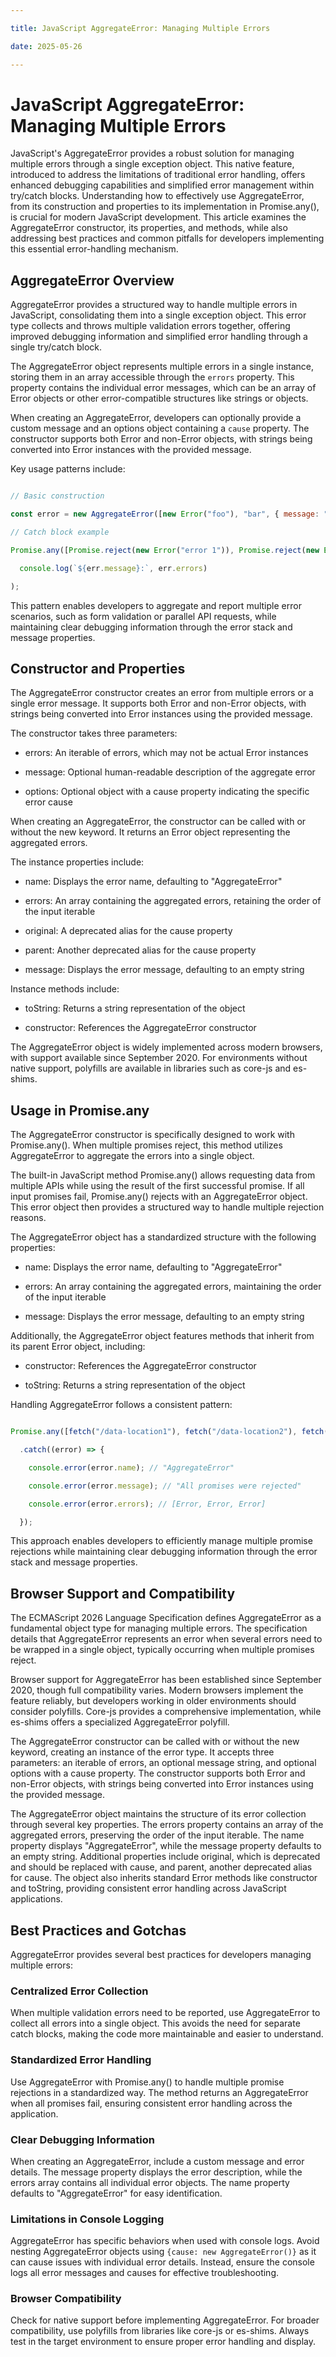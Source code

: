 ```yaml
---

title: JavaScript AggregateError: Managing Multiple Errors

date: 2025-05-26

---
```



# JavaScript AggregateError: Managing Multiple Errors

JavaScript's AggregateError provides a robust solution for managing multiple errors through a single exception object. This native feature, introduced to address the limitations of traditional error handling, offers enhanced debugging capabilities and simplified error management within try/catch blocks. Understanding how to effectively use AggregateError, from its construction and properties to its implementation in Promise.any(), is crucial for modern JavaScript development. This article examines the AggregateError constructor, its properties, and methods, while also addressing best practices and common pitfalls for developers implementing this essential error-handling mechanism.


## AggregateError Overview

AggregateError provides a structured way to handle multiple errors in JavaScript, consolidating them into a single exception object. This error type collects and throws multiple validation errors together, offering improved debugging information and simplified error handling through a single try/catch block.

The AggregateError object represents multiple errors in a single instance, storing them in an array accessible through the `errors` property. This property contains the individual error messages, which can be an array of Error objects or other error-compatible structures like strings or objects.

When creating an AggregateError, developers can optionally provide a custom message and an options object containing a `cause` property. The constructor supports both Error and non-Error objects, with strings being converted into Error instances with the provided message.

Key usage patterns include:

```javascript

// Basic construction

const error = new AggregateError([new Error("foo"), "bar", { message: "baz" }]);

// Catch block example

Promise.any([Promise.reject(new Error("error 1")), Promise.reject(new Error("error 2"))]).catch((err) =>

  console.log(`${err.message}:`, err.errors)

);

```

This pattern enables developers to aggregate and report multiple error scenarios, such as form validation or parallel API requests, while maintaining clear debugging information through the error stack and message properties.


## Constructor and Properties

The AggregateError constructor creates an error from multiple errors or a single error message. It supports both Error and non-Error objects, with strings being converted into Error instances using the provided message.

The constructor takes three parameters:

- errors: An iterable of errors, which may not be actual Error instances

- message: Optional human-readable description of the aggregate error

- options: Optional object with a cause property indicating the specific error cause

When creating an AggregateError, the constructor can be called with or without the new keyword. It returns an Error object representing the aggregated errors.

The instance properties include:

- name: Displays the error name, defaulting to "AggregateError"

- errors: An array containing the aggregated errors, retaining the order of the input iterable

- original: A deprecated alias for the cause property

- parent: Another deprecated alias for the cause property

- message: Displays the error message, defaulting to an empty string

Instance methods include:

- toString: Returns a string representation of the object

- constructor: References the AggregateError constructor

The AggregateError object is widely implemented across modern browsers, with support available since September 2020. For environments without native support, polyfills are available in libraries such as core-js and es-shims.


## Usage in Promise.any

The AggregateError constructor is specifically designed to work with Promise.any(). When multiple promises reject, this method utilizes AggregateError to aggregate the errors into a single object.

The built-in JavaScript method Promise.any() allows requesting data from multiple APIs while using the result of the first successful promise. If all input promises fail, Promise.any() rejects with an AggregateError object. This error object then provides a structured way to handle multiple rejection reasons.

The AggregateError object has a standardized structure with the following properties:

- name: Displays the error name, defaulting to "AggregateError"

- errors: An array containing the aggregated errors, maintaining the order of the input iterable

- message: Displays the error message, defaulting to an empty string

Additionally, the AggregateError object features methods that inherit from its parent Error object, including:

- constructor: References the AggregateError constructor

- toString: Returns a string representation of the object

Handling AggregateError follows a consistent pattern:

```javascript

Promise.any([fetch("/data-location1"), fetch("/data-location2"), fetch("/data-location3")])

  .catch((error) => {

    console.error(error.name); // "AggregateError"

    console.error(error.message); // "All promises were rejected"

    console.error(error.errors); // [Error, Error, Error]

  });

```

This approach enables developers to efficiently manage multiple promise rejections while maintaining clear debugging information through the error stack and message properties.


## Browser Support and Compatibility

The ECMAScript 2026 Language Specification defines AggregateError as a fundamental object type for managing multiple errors. The specification details that AggregateError represents an error when several errors need to be wrapped in a single object, typically occurring when multiple promises reject.

Browser support for AggregateError has been established since September 2020, though full compatibility varies. Modern browsers implement the feature reliably, but developers working in older environments should consider polyfills. Core-js provides a comprehensive implementation, while es-shims offers a specialized AggregateError polyfill.

The AggregateError constructor can be called with or without the new keyword, creating an instance of the error type. It accepts three parameters: an iterable of errors, an optional message string, and optional options with a cause property. The constructor supports both Error and non-Error objects, with strings being converted into Error instances using the provided message.

The AggregateError object maintains the structure of its error collection through several key properties. The errors property contains an array of the aggregated errors, preserving the order of the input iterable. The name property displays "AggregateError", while the message property defaults to an empty string. Additional properties include original, which is deprecated and should be replaced with cause, and parent, another deprecated alias for cause. The object also inherits standard Error methods like constructor and toString, providing consistent error handling across JavaScript applications.


## Best Practices and Gotchas

AggregateError provides several best practices for developers managing multiple errors:


### Centralized Error Collection

When multiple validation errors need to be reported, use AggregateError to collect all errors into a single object. This avoids the need for separate catch blocks, making the code more maintainable and easier to understand.


### Standardized Error Handling

Use AggregateError with Promise.any() to handle multiple promise rejections in a standardized way. The method returns an AggregateError when all promises fail, ensuring consistent error handling across the application.


### Clear Debugging Information

When creating an AggregateError, include a custom message and error details. The message property displays the error description, while the errors array contains all individual error objects. The name property defaults to "AggregateError" for easy identification.


### Limitations in Console Logging

AggregateError has specific behaviors when used with console logs. Avoid nesting AggregateError objects using `{cause: new AggregateError()}` as it can cause issues with individual error details. Instead, ensure the console logs all error messages and causes for effective troubleshooting.


### Browser Compatibility

Check for native support before implementing AggregateError. For broader compatibility, use polyfills from libraries like core-js or es-shims. Always test in the target environment to ensure proper error handling and display.


